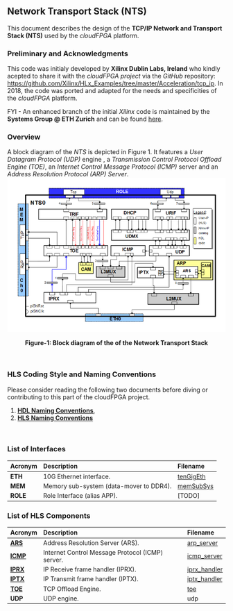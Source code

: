 ## Network Transport Stack (NTS)
This document describes the design of the **TCP/IP Network and Transport Stack (NTS)** used by the *cloudFPGA* platform.  

### Preliminary and Acknowledgments
This code was initialy developed by **Xilinx Dublin Labs, Ireland** who kindly acepted to share it with the *cloudFPGA project* via the *GitHub* repository: https://github.com/Xilinx/HLx_Examples/tree/master/Acceleration/tcp_ip. In 2018, the code was ported and adapted for the needs and specificities of the *cloudFPGA* platform.

FYI - An enhanced branch of the initial *Xilinx* code is maintained by the **Systems Group @ ETH Zurich** and can be found [here](https://github.com/fpgasystems/fpga-network-stack).    

### Overview
A block diagram of the *NTS* is depicted in Figure 1. It features a *User Datagram Protocol (UDP)* engine , a *Transmission Control Protocol Offload Engine (TOE)*, an *Internet Control Message Protocol (ICMP)* server and an *Address Resolution Protocol (ARP) Server*.
![Block diagram of the NTS](./images/Fig-NTS-Structure.bmp)
<p align="center"><b>Figure-1: Block diagram of the of the Network Transport Stack</b></p>  
<br>

### HLS Coding Style and Naming Conventions
Please consider reading the following two documents before diving or contributing to this part of the cloudFPGA project.
  1) [**HDL Naming Conventions**](../hdl-naming-conventions.md),
  2) [**HLS Naming Conventions**](./hls-naming-conventions.md)
<br>

### List of Interfaces

| Acronym         | Description                                           | Filename
|:----------------|:------------------------------------------------------|:--------------
| **ETH**         | 10G Ethernet interface.                               | [tenGigEth](../../SRA/LIB/SHELL/LIB/hdl/eth/tenGigEth.v)
| **MEM**         | Memory sub-system (data-mover to DDR4).               | [memSubSys](../../SRA/LIB/SHELL/LIB/hdl/mem/memSubSys.v)
| **ROLE**        | Role Interface (alias APP).                           | [TODO]

### List of HLS Components

| Acronym             | Description                                       | Filename
|:--------------------|:--------------------------------------------------|:--------------
| **[ARS](ARS.md)**   | Address Resolution Server (ARS).                  | [arp_server](../../SRA/LIB/SHELL/LIB/hls/arp_server/src/arp_server.cpp)
| **[ICMP](ICMP.md)** | Internet Control Message Protocol (ICMP) server.  | [icmp_server](../../SRA/LIB/SHELL/LIB/hls/icmp_server/src/icmp_server.cpp)
| **[IPRX](IPRX.md)** | IP Receive frame handler (IPRX).                  | [iprx_handler](../../SRA/LIB/SHELL/LIB/hls/iprx_handler/src/iprx_handler.cpp)
| **[IPTX](IPTX.md)** | IP Transmit frame handler (IPTX).                 | [iptx_handler](../../SRA/LIB/SHELL/LIB/hls/iptx_handler/src/iptx_handler.cpp)
| **[TOE](./TOE.md)** | TCP Offload Engine.                               | [toe](../../SRA/LIB/SHELL/LIB/hls/toe/src/toe.cpp)
| **UDP**             | UDP engine.                                       | udp

<br>
<br>

